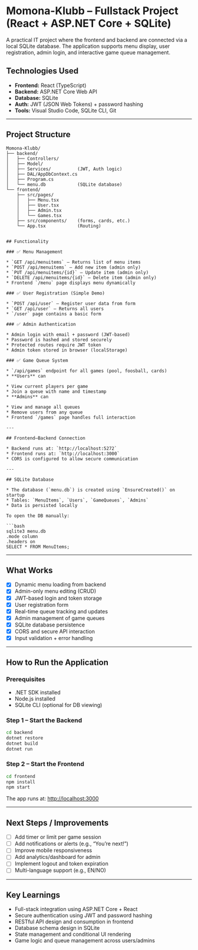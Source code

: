 
  # Momona-Klubb – Fullstack Project (React + ASP.NET Core + SQLite)

  A practical IT project where the frontend and backend are connected via a local SQLite database. The application supports menu display, user registration, admin login, and interactive game queue management.

  ## Technologies Used

  * **Frontend:** React (TypeScript)
  * **Backend:** ASP.NET Core Web API
  * **Database:** SQLite
  * **Auth:** JWT (JSON Web Tokens) + password hashing
  * **Tools:** Visual Studio Code, SQLite CLI, Git

  ---

  ## Project Structure

  ```text
  Momona-Klubb/
  ├── backend/
  │   ├── Controllers/
  │   ├── Model/
  │   ├── Services/          (JWT, Auth logic)
  │   ├── DAL/AppDbContext.cs
  │   ├── Program.cs
  │   └── menu.db            (SQLite database)
  └── frontend/
      ├── src/pages/
      │   ├── Menu.tsx
      │   ├── User.tsx
      │   ├── Admin.tsx
      │   └── Games.tsx
      ├── src/components/    (forms, cards, etc.)
      └── App.tsx            (Routing)


## Functionality

### ✅ Menu Management

* `GET /api/menuitems` – Returns list of menu items
* `POST /api/menuitems` – Add new item (admin only)
* `PUT /api/menuitems/{id}` – Update item (admin only)
* `DELETE /api/menuitems/{id}` – Delete item (admin only)
* Frontend `/menu` page displays menu dynamically

### ✅ User Registration (Simple Demo)

* `POST /api/user` – Register user data from form
* `GET /api/user` – Returns all users
* `/user` page contains a basic form

### ✅ Admin Authentication

* Admin login with email + password (JWT-based)
* Password is hashed and stored securely
* Protected routes require JWT token
* Admin token stored in browser (localStorage)

### ✅ Game Queue System

* `/api/games` endpoint for all games (pool, foosball, cards)
* **Users** can

  * View current players per game
  * Join a queue with name and timestamp
* **Admins** can

  * View and manage all queues
  * Remove users from any queue
* Frontend `/games` page handles full interaction

---

## Frontend–Backend Connection

* Backend runs at: `http://localhost:5272`
* Frontend runs at: `http://localhost:3000`
* CORS is configured to allow secure communication

---

## SQLite Database

* The database (`menu.db`) is created using `EnsureCreated()` on startup
* Tables: `MenuItems`, `Users`, `GameQueues`, `Admins`
* Data is persisted locally

To open the DB manually:

```bash
sqlite3 menu.db
.mode column
.headers on
SELECT * FROM MenuItems;
```

---

## What Works

* [x] Dynamic menu loading from backend
* [x] Admin-only menu editing (CRUD)
* [x] JWT-based login and token storage
* [x] User registration form
* [x] Real-time queue tracking and updates
* [x] Admin management of game queues
* [x] SQLite database persistence
* [x] CORS and secure API interaction
* [x] Input validation + error handling

---

## How to Run the Application

### Prerequisites

* .NET SDK installed
* Node.js installed
* SQLite CLI (optional for DB viewing)

### Step 1 – Start the Backend

```bash
cd backend
dotnet restore
dotnet build
dotnet run
```

### Step 2 – Start the Frontend

```bash
cd frontend
npm install
npm start
```

The app runs at: [http://localhost:3000](http://localhost:3000)

---

## Next Steps / Improvements

* [ ] Add timer or limit per game session
* [ ] Add notifications or alerts (e.g., “You’re next!”)
* [ ] Improve mobile responsiveness
* [ ] Add analytics/dashboard for admin
* [ ] Implement logout and token expiration
* [ ] Multi-language support (e.g., EN/NO)

---

## Key Learnings

* Full-stack integration using ASP.NET Core + React
* Secure authentication using JWT and password hashing
* RESTful API design and consumption in frontend
* Database schema design in SQLite
* State management and conditional UI rendering
* Game logic and queue management across users/admins

```
```
